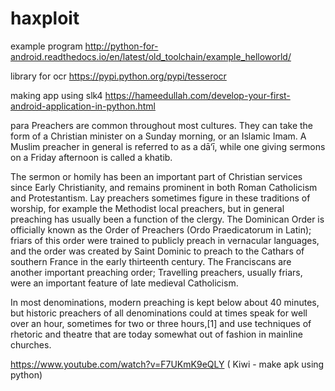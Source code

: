 # haxploit
example program http://python-for-android.readthedocs.io/en/latest/old_toolchain/example_helloworld/


library for ocr https://pypi.python.org/pypi/tesserocr


making app using slk4 https://hameedullah.com/develop-your-first-android-application-in-python.html


para 
 Preachers are common throughout most cultures. They can take the form of a Christian minister on a Sunday morning, or an Islamic Imam. A Muslim preacher in general is referred to as a dā‘ī, while one giving sermons on a Friday afternoon is called a khatib.

The sermon or homily has been an important part of Christian services since Early Christianity, and remains prominent in both Roman Catholicism and Protestantism. Lay preachers sometimes figure in these traditions of worship, for example the Methodist local preachers, but in general preaching has usually been a function of the clergy. The Dominican Order is officially known as the Order of Preachers (Ordo Praedicatorum in Latin); friars of this order were trained to publicly preach in vernacular languages, and the order was created by Saint Dominic to preach to the Cathars of southern France in the early thirteenth century. The Franciscans are another important preaching order; Travelling preachers, usually friars, were an important feature of late medieval Catholicism.

In most denominations, modern preaching is kept below about 40 minutes, but historic preachers of all denominations could at times speak for well over an hour, sometimes for two or three hours,[1] and use techniques of rhetoric and theatre that are today somewhat out of fashion in mainline churches.
   
https://www.youtube.com/watch?v=F7UKmK9eQLY ( Kiwi - make apk using python)
